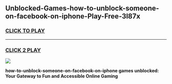 
## Unblocked-Games-how-to-unblock-someone-on-facebook-on-iphone-Play-Free-3l87x
<h3>
<a href="https://premium76.site?title=how-to-unblock-someone-on-facebook-on-iphone&ref=21A">CLICK TO PLAY</a></h3>
<hr>

<h3>
<a href="https://premium76.site?title=how-to-unblock-someone-on-facebook-on-iphone&ref=21A">CLICK 2 PLAY</a>
  
</h3>

<a href="https://premium76.site?title=how-to-unblock-someone-on-facebook-on-iphone&ref=21A"><img src="https://clearcache.store/games.png"></a>


**how-to-unblock-someone-on-facebook-on-iphone games unblocked: Your Gateway to Fun and Accessible Online Gaming**
